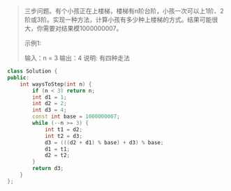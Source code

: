 >三步问题。有个小孩正在上楼梯，楼梯有n阶台阶，小孩一次可以上1阶、2阶或3阶。实现一种方法，计算小孩有多少种上楼梯的方式。结果可能很大，你需要对结果模1000000007。
>
>示例1:
>
> 输入：n = 3 
> 输出：4
> 说明: 有四种走法

```c++
class Solution {
public:
    int waysToStep(int n) {
        if (n < 3) return n;
        int d1 = 1;
        int d2 = 2;
        int d3 = 4;
        const int base = 1000000007;
        while (--n >= 3) {
            int t1 = d2;
            int t2 = d3;
            d3 = (((d2 + d1) % base) + d3) % base;
            d1 = t1;
            d2 = t2;
        }
        return d3;
    }
};
```

